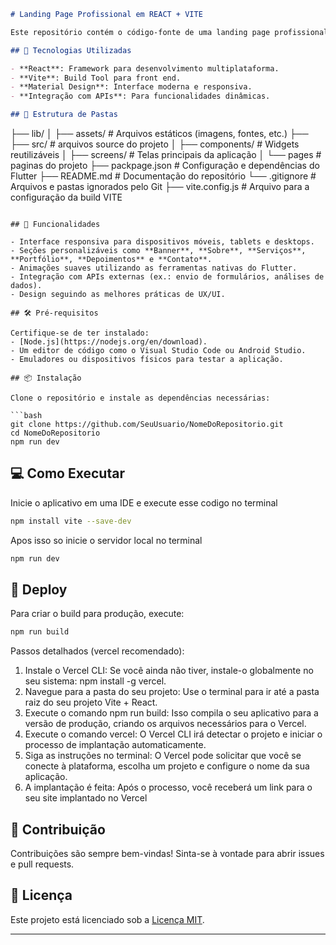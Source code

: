 
```markdown
# Landing Page Profissional em REACT + VITE 

Este repositório contém o código-fonte de uma landing page profissional desenvolvida utilizando o framework React + Vite. A aplicação foi projetada para ser responsiva, dinâmica e de alto desempenho, atendendo a diferentes dispositivos e plataformas.

## 🚀 Tecnologias Utilizadas

- **React**: Framework para desenvolvimento multiplataforma.
- **Vite**: Build Tool para front end.
- **Material Design**: Interface moderna e responsiva.
- **Integração com APIs**: Para funcionalidades dinâmicas.

## 📂 Estrutura de Pastas

```
├── lib/
│   ├── assets/        # Arquivos estáticos (imagens, fontes, etc.)
├── ├── src/           # arquivos source do projeto
│   ├── components/    # Widgets reutilizáveis
│   ├── screens/       # Telas principais da aplicação
│   └── pages          # paginas do projeto
├── packpage.json      # Configuração e dependências do Flutter
├── README.md          # Documentação do repositório
└── .gitignore         # Arquivos e pastas ignorados pelo Git
├── vite.config.js     # Arquivo para a configuração da build VITE
```

## 📄 Funcionalidades

- Interface responsiva para dispositivos móveis, tablets e desktops.
- Seções personalizáveis como **Banner**, **Sobre**, **Serviços**, **Portfólio**, **Depoimentos** e **Contato**.
- Animações suaves utilizando as ferramentas nativas do Flutter.
- Integração com APIs externas (ex.: envio de formulários, análises de dados).
- Design seguindo as melhores práticas de UX/UI.

## 🛠️ Pré-requisitos

Certifique-se de ter instalado:
- [Node.js](https://nodejs.org/en/download).
- Um editor de código como o Visual Studio Code ou Android Studio.
- Emuladores ou dispositivos físicos para testar a aplicação.

## 📦 Instalação

Clone o repositório e instale as dependências necessárias:

```bash
git clone https://github.com/SeuUsuario/NomeDoRepositorio.git
cd NomeDoRepositorio
npm run dev
```

## 💻 Como Executar

Inicie o aplicativo em uma IDE e execute esse codigo no terminal

```bash
npm install vite --save-dev
```
Apos isso so inicie o servidor local no terminal

```bash
npm run dev
```

## 🔗 Deploy

Para criar o build para produção, execute:

```bash
npm run build
```

Passos detalhados (vercel recomendado):

1. Instale o Vercel CLI:
Se você ainda não tiver, instale-o globalmente no seu sistema: npm install -g vercel.
2. Navegue para a pasta do seu projeto:
Use o terminal para ir até a pasta raiz do seu projeto Vite + React.
3. Execute o comando npm run build:
Isso compila o seu aplicativo para a versão de produção, criando os arquivos necessários para o Vercel.
4. Execute o comando vercel:
O Vercel CLI irá detectar o projeto e iniciar o processo de implantação automaticamente.
5. Siga as instruções no terminal:
O Vercel pode solicitar que você se conecte à plataforma, escolha um projeto e configure o nome da sua aplicação.
6. A implantação é feita:
Após o processo, você receberá um link para o seu site implantado no Vercel

## 🤝 Contribuição

Contribuições são sempre bem-vindas! Sinta-se à vontade para abrir issues e pull requests.

## 📝 Licença

Este projeto está licenciado sob a [Licença MIT](LICENSE).

---
